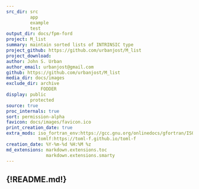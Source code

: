 ```yaml
---
src_dir: src
         app
         example
         test
output_dir: docs/fpm-ford
project: M_list
summary: maintain sorted lists of INTRINSIC type
project_github: https://github.com/urbanjost/M_list
project_download:
author: John S. Urban
author_email: urbanjost@gmail.com
github: https://github.com/urbanjost/M_list
media_dir: docs/images
exclude_dir: archive
             FODDER
display: public
         protected
source: true
proc_internals: true
sort: permission-alpha
favicon: docs/images/favicon.ico
print_creation_date: true
extra_mods: iso_fortran_env:https://gcc.gnu.org/onlinedocs/gfortran/ISO_005fFORTRAN_005fENV.html
            tomlf:https://toml-f.github.io/toml-f
creation_date: %Y-%m-%d %H:%M %z
md_extensions: markdown.extensions.toc
               markdown.extensions.smarty
---
```

{!README.md!}
---

